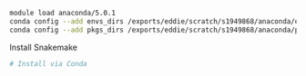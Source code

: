 ```bash
module load anaconda/5.0.1
conda config --add envs_dirs /exports/eddie/scratch/s1949868/anaconda/envs
conda config --add pkgs_dirs /exports/eddie/scratch/s1949868/anaconda/pkgs/
```
Install Snakemake
```bash
# Install via Conda

```
<!--stackedit_data:
eyJoaXN0b3J5IjpbLTE4NTQyNjYxNDNdfQ==
-->